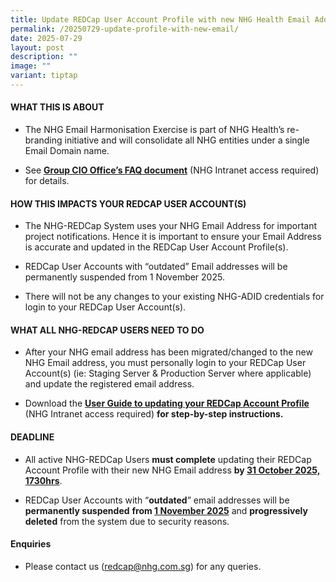 ```yaml
---
title: Update REDCap User Account Profile with new NHG Health Email Address
permalink: /20250729-update-profile-with-new-email/
date: 2025-07-29
layout: post
description: ""
image: ""
variant: tiptap
---
```

<h4><strong>WHAT THIS IS ABOUT</strong></h4>
<ul data-tight="true" class="tight">
<li>
<p>The NHG Email Harmonisation Exercise is part of NHG Health’s re-branding
initiative and will consolidate all NHG entities under a single Email Domain
name.</p>
</li>
</ul>
<ul data-tight="true" class="tight">
<li>
<p>See <strong><a href="https://mynhg.nhg.com.sg/div/GIT/MDOT/Lists/Announcements/EditForm/OneNHG%20Email%20FAQ.pdf" rel="noopener noreferrer nofollow" target="_blank">Group CIO Office’s FAQ document</a></strong> (NHG
Intranet access required) for details.</p>
<p></p>
</li>
</ul>
<h4><strong>HOW THIS IMPACTS YOUR REDCAP USER ACCOUNT(S)</strong></h4>
<ul data-tight="true" class="tight">
<li>
<p>The NHG-REDCap System uses your NHG Email Address for important project
notifications. Hence it is important to ensure your Email Address is accurate
and updated in the REDCap User Account Profile(s).</p>
</li>
<li>
<p>REDCap User Accounts with “outdated” Email addresses will be permanently
suspended from 1 November 2025.</p>
</li>
<li>
<p>There will not be any changes to your existing NHG-ADID credentials for
login to your REDCap User Account(s).</p>
</li>
</ul>
<h4><strong>WHAT ALL NHG-REDCAP USERS NEED TO DO</strong></h4>
<ul data-tight="true" class="tight">
<li>
<p>After your NHG email address has been migrated/changed to the new NHG
Email address, you must personally login to your REDCap User Account(s)
(ie: Staging Server &amp; Production Server where applicable) and update
the registered email address.</p>
</li>
<li>
<p>Download the <strong><a href="https://mynhg.nhg.com.sg/div/GRDO/_layouts/15/guestaccess.aspx?guestaccesstoken=258BGo0QilnJF8YX2%2fulyurwVlNH9YaB85gBnneN9SE%3d&amp;docid=2_147d310048e874902b8447bd1bbc149b8&amp;rev=1" rel="noopener noreferrer nofollow" target="_blank">User Guide to updating your REDCap Account Profile</a></strong> (NHG
Intranet access required) <strong>for step-by-step instructions.</strong>
</p>
<p></p>
</li>
</ul>
<h4><strong>DEADLINE</strong>&nbsp;</h4>
<ul data-tight="true" class="tight">
<li>
<p>All active NHG-REDCap Users <strong>must complete</strong> updating their
REDCap Account Profile with their new NHG Email address <strong>by <u>31 October 2025, 1730hrs</u></strong>.</p>
</li>
<li>
<p>REDCap User Accounts with “<strong>outdated</strong>” email addresses
will be <strong>permanently suspended</strong>  <strong>from <u>1 November 2025</u></strong> and <strong>progressively deleted</strong> from
the system due to security reasons.</p>
</li>
</ul>
<h4><strong>Enquiries</strong></h4>
<ul data-tight="true" class="tight">
<li>
<p>Please contact us (<a href="mailto:redcap@nhg.com.sg" rel="noopener noreferrer nofollow" target="_blank"><u>redcap@nhg.com.sg</u></a>) for any queries.</p>
</li>
</ul>
<p></p>